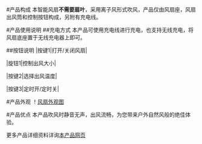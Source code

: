 #产品构成
本智能风扇**不需要扇叶**，采用离子风形式吹风，产品仅由风扇座，风扇出风筒和控制按钮构成，另附有充电线。

#产品使用说明
##充电方式
本产品可使用充电线进行充电，也支持无线充电，将风扇底座置于无线充电器上即可。

##按钮说明
|按键1|打开/关闭风扇|

|旋钮1|控制出风大小|

|按键2|选择出风温度|

|按键3|定时开/定时关|

#产品外观
！[风扇外观图](https://bkimg.cdn.bcebos.com/pic/48540923dd54564e09ec2f74b9de9c82d0584ff6?x-bce-process=image/watermark,image_d2F0ZXIvYmFpa2U4MA==,g_7,xp_5,yp_5/format,f_auto)

#产品优点
本产品吹风时静音无声，出风流畅，为您带来户外自然风般的绝佳体验。

更多产品详细资料详询[本产品网页](https://chat.openai.com/)
